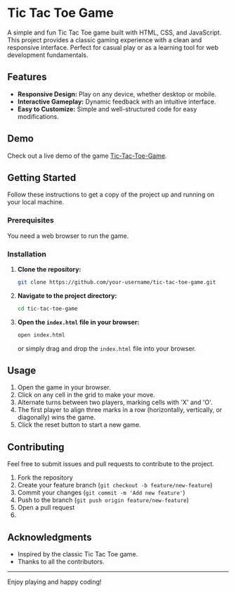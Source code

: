 # Tic Tac Toe Game

A simple and fun Tic Tac Toe game built with HTML, CSS, and JavaScript. This project provides a classic gaming experience with a clean and responsive interface. Perfect for casual play or as a learning tool for web development fundamentals.

## Features

- **Responsive Design:** Play on any device, whether desktop or mobile.
- **Interactive Gameplay:** Dynamic feedback with an intuitive interface.
- **Easy to Customize:** Simple and well-structured code for easy modifications.

## Demo

Check out a live demo of the game [Tic-Tac-Toe-Game](https://tic-tac-triumph.netlify.app/).

## Getting Started

Follow these instructions to get a copy of the project up and running on your local machine.

### Prerequisites

You need a web browser to run the game.

### Installation

1. **Clone the repository:**
    ```sh
    git clone https://github.com/your-username/tic-tac-toe-game.git
    ```
2. **Navigate to the project directory:**
    ```sh
    cd tic-tac-toe-game
    ```
3. **Open the `index.html` file in your browser:**
    ```sh
    open index.html
    ```
   or simply drag and drop the `index.html` file into your browser.

## Usage

1. Open the game in your browser.
2. Click on any cell in the grid to make your move.
3. Alternate turns between two players, marking cells with 'X' and 'O'.
4. The first player to align three marks in a row (horizontally, vertically, or diagonally) wins the game.
5. Click the reset button to start a new game.

## Contributing

Feel free to submit issues and pull requests to contribute to the project. 

1. Fork the repository
2. Create your feature branch (`git checkout -b feature/new-feature`)
3. Commit your changes (`git commit -m 'Add new feature'`)
4. Push to the branch (`git push origin feature/new-feature`)
5. Open a pull request
6. 
## Acknowledgments

- Inspired by the classic Tic Tac Toe game.
- Thanks to all the contributors.

---

Enjoy playing and happy coding!
